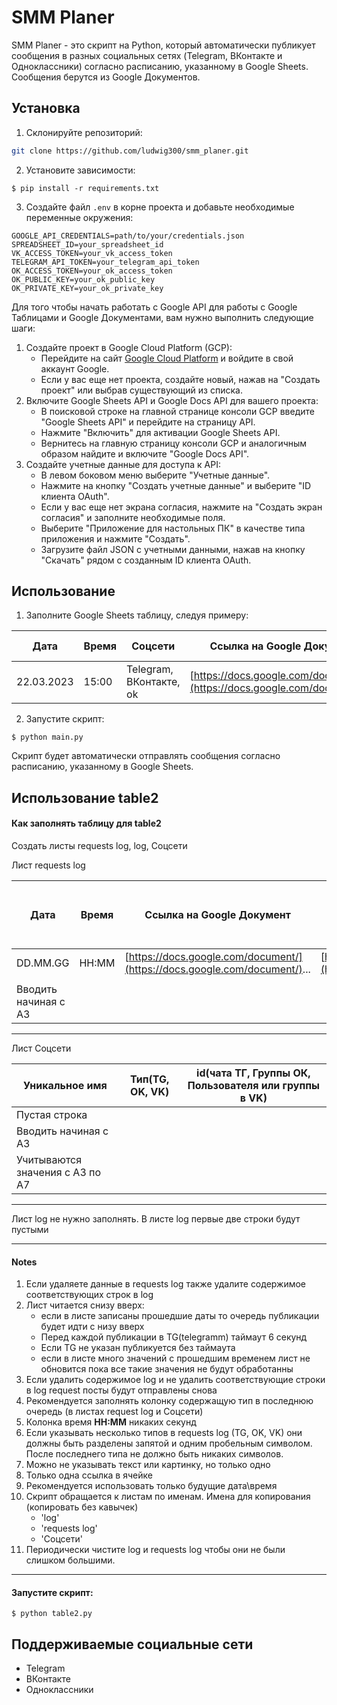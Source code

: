 # SMM Planer

SMM Planer - это скрипт на Python, который автоматически публикует сообщения в разных социальных сетях (Telegram, ВКонтакте и Одноклассники) согласно расписанию, указанному в Google Sheets. Сообщения берутся из Google Документов.


## Установка

1. Склонируйте репозиторий:

``` bash
git clone https://github.com/ludwig300/smm_planer.git
```

2. Установите зависимости:

```
$ pip install -r requirements.txt
```

3. Создайте файл `.env` в корне проекта и добавьте необходимые переменные окружения:

```
GOOGLE_API_CREDENTIALS=path/to/your/credentials.json
SPREADSHEET_ID=your_spreadsheet_id
VK_ACCESS_TOKEN=your_vk_access_token
TELEGRAM_API_TOKEN=your_telegram_api_token
OK_ACCESS_TOKEN=your_ok_access_token
OK_PUBLIC_KEY=your_ok_public_key
OK_PRIVATE_KEY=your_ok_private_key
```


Для того чтобы начать работать с Google API для работы с Google Таблицами и Google Документами, вам нужно выполнить следующие шаги:

1. Создайте проект в Google Cloud Platform (GCP):
   * Перейдите на сайт [Google Cloud Platform](https://console.cloud.google.com/) и войдите в свой аккаунт Google.
   * Если у вас еще нет проекта, создайте новый, нажав на "Создать проект" или выбрав существующий из списка.
2. Включите Google Sheets API и Google Docs API для вашего проекта:
   * В поисковой строке на главной странице консоли GCP введите "Google Sheets API" и перейдите на страницу API.
   * Нажмите "Включить" для активации Google Sheets API.
   * Вернитесь на главную страницу консоли GCP и аналогичным образом найдите и включите "Google Docs API".
3. Создайте учетные данные для доступа к API:
   * В левом боковом меню выберите "Учетные данные".
   * Нажмите на кнопку "Создать учетные данные" и выберите "ID клиента OAuth".
   * Если у вас еще нет экрана согласия, нажмите на "Создать экран согласия" и заполните необходимые поля.
   * Выберите "Приложение для настольных ПК" в качестве типа приложения и нажмите "Создать".
   * Загрузите файл JSON с учетными данными, нажав на кнопку "Скачать" рядом с созданным ID клиента OAuth.

## Использование

1. Заполните Google Sheets таблицу, следуя примеру:

| Дата   | Время | Соцсети                   | Ссылка на Google Документ                              | URL фото                                                | Telegram Chat ID | ВКонтакте Owner ID | OK Group ID |
| ---------- | ---------- | -------------------------------- | ---------------------------------------------------------------------- | ----------------------------------------------------------- | ---------------- | --------------------------- | ----------- |
| 22.03.2023 | 15:00      | Telegram, ВКонтакте, ok | [https://docs.google.com/document/](https://docs.google.com/document/)... | [https://example.com/photo.jpg](https://example.com/photo.jpg) | 123456789        | -123456789                  | 123456789   |

2. Запустите скрипт:

```
$ python main.py
```

Скрипт будет автоматически отправлять сообщения согласно расписанию, указанному в Google Sheets.

## Использование table2

#### Как заполнять таблицу для table2
Создать листы requests log, log, Соцсети
 
Лист requests log

 | Дата | Время | Ссылка на Google Документ | URL фото | Соцсеть(TG, VK, OK) | в колонках  F:L будет отображаться статус | в колонках M:S будет отображаться ссылка на пост |
 |---|-------|---------------------------|----------|---------------------|-------------------------------------------|--------------------------------------------------|
 | DD.MM.GG | HH:MM | [https://docs.google.com/document/](https://docs.google.com/document/)... | [https://example.com/photo.jpg](https://example.com/photo.jpg) |
 |||||| 
 |Вводить начиная с A3|   |||| 

-----
Лист Соцсети

 | Уникальное имя                  | Тип(TG, OK, VK)              | id(чата ТГ, Группы ОК, Пользователя или группы в VK) | 
 |---------------------------------|------------------------------|------------------------------------------------------| 
 | Пустая строка                   |                              |                                                    | 
 | Вводить начиная с A3   |                              |                                                    | 
 | Учитываются значения с A3 по A7 |                              |                                                    | 
----

Лист log не нужно заполнять.
В листе log первые две строки будут пустыми

-----
#### Notes
1. Если удаляете данные в requests log также удалите содержимое соответствующих строк в log  
2. Лист читается снизу вверх:
   * если в листе записаны прошедшие даты то очередь публикации будет идти с низу вверх
   * Перед каждой публикации в TG(telegramm) таймаут 6 секунд
   * Если TG не указан публикуется без таймаута
   * если в листе много значений с прошедшим временем лист не обновится пока все такие значения не будут обработанны
3. Если удалить содержимое log и не удалить соответствующие строки в log request посты будут отправлены снова
4. Рекомендуется заполнять колонку содержащую тип в последнюю очередь (в листах request log и Соцсети)
5. Колонка время **HH:MM** никаких секунд
6. Если указывать несколько типов в requests log (TG, OK, VK) они должны быть разделены запятой и одним пробельным символом.
После последнего типа не должно быть никаких символов.
7. Можно не указывать текст или картинку, но только одно
8. Только одна ссылка в ячейке
9. Рекомендуется использовать только будущие дата\время
10. Скрипт обращается к листам по именам. Имена для копирования (копировать без кавычек)
    * 'log'
    * 'requests log'
    * 'Соцсети' 
11. Периодически чистите log и requests log чтобы они не были слишком большими.
----
#### Запустите скрипт:

```
$ python table2.py
```

## Поддерживаемые социальные сети

* Telegram
* ВКонтакте
* Одноклассники
